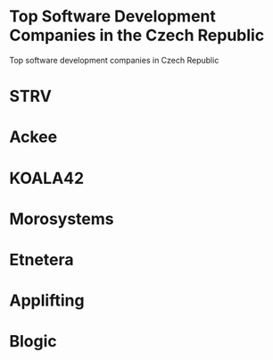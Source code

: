 # Top Software Development Companies in the Czech Republic
Top software development companies in Czech Republic


# STRV

# Ackee

# KOALA42

# Morosystems

# Etnetera

# Applifting

# Blogic

